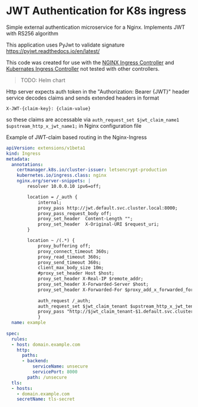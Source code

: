 # JWT Authentication for K8s ingress

Simple external authentication microservice for a Nginx. 
Implements JWT with RS256 algorithm 

This application uses PyJwt to validate signature https://pyjwt.readthedocs.io/en/latest/

This code was created for use with the [NGINX Ingress Controller](https://github.com/nginxinc/kubernetes-ingress)
and [Kubernates Ingress Controller](https://github.com/kubernetes/ingress-nginx)
not tested with other controllers.

>TODO: Helm chart

Http server expects auth token in the "Authorization: Bearer {JWT}" header
service decodes claims and sends extended headers in format

`X-JWT-{claim-key}: {claim-value}`

so these claims are accessable via  `auth_request_set $jwt_claim_name1 $upstream_http_x_jwt_name1;` in Nginx configuration file
            

Example of JWT-claim based routing in the Nginx-Ingress

``` yaml
apiVersion: extensions/v1beta1
kind: Ingress
metadata:
  annotations:
    certmanager.k8s.io/cluster-issuer: letsencrypt-production
    kubernetes.io/ingress.class: nginx
    nginx.org/server-snippets: |
        resolver 10.0.0.10 ipv6=off;

        location = /_auth {
            internal;
            proxy_pass http://jwt.default.svc.cluster.local:8000;
            proxy_pass_request_body off;
            proxy_set_header  Content-Length "";
            proxy_set_header  X-Original-URI $request_uri;
        } 

        location ~ /(.*) {
            proxy_buffering off;
            proxy_connect_timeout 360s;
            proxy_read_timeout 360s;
            proxy_send_timeout 360s;
            client_max_body_size 10m;
            #proxy_set_header Host $host;
            proxy_set_header X-Real-IP $remote_addr;
            proxy_set_header X-Forwarded-Server $host;
            proxy_set_header X-Forwarded-For $proxy_add_x_forwarded_for;
            
            auth_request /_auth;
            auth_request_set $jwt_claim_tenant $upstream_http_x_jwt_tenant;
            proxy_pass "http://$jwt_claim_tenant-$1.default.svc.cluster.local:8080/";
            }
  name: example
  
spec:
  rules:
  - host: domain.example.com
    http:
      paths:
      - backend:
          serviceName: unsecure
          servicePort: 8000
        path: /unsecure
  tls:
  - hosts:
    - domain.example.com
    secretName: tls-secret

```